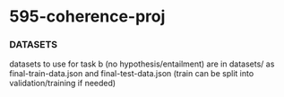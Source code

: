 # 595-coherence-proj

### DATASETS
  datasets to use for task b (no hypothesis/entailment) are in datasets/ as final-train-data.json and final-test-data.json (train can be split into validation/training if needed)
